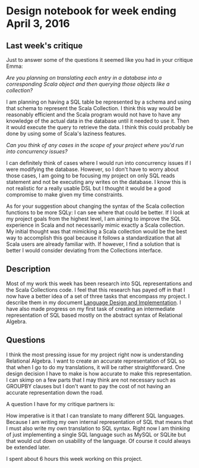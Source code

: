 # Design notebook for week ending April 3, 2016


## Last week's critique

Just to answer some of the questions it seemed like you had in your critique Emma:

_Are you planning on translating each entry in a database into a corresponding Scala object and then querying those objects like a collection?_

I am planning on having a SQL table be represented by a schema and using that schema to represent the Scala Collection. I think this way would be reasonably efficient and the Scala program would not have to have any knowledge of the actual data in the database until it needed to use it. Then it would execute the query to retrieve the data. I think this could probably be done by using some of Scala's laziness features. 


_Can you think of any cases in the scope of your project where you'd run into concurrency issues?_

I can definitely think of cases where I would run into concurrency issues if I were modifying the database. However, so I don't have to worry about those cases, I am going to be focusing my project on only SQL reads statement and not be executing any writes on the database. I know this is not realistic for a really usable DSL but I thought it would be a good compromise to make given my time constraints. 

As for your suggestion about changing the syntax of the Scala collection functions to be more SQLy: I can see where that could be better. If I look at my project goals from the highest level, I am aiming to improve the SQL experience in Scala and not necessarily mimic exactly a Scala collection. My initial thought was that mimicking a Scala collection would be the best way to accomplish this goal because it follows a standardization that all Scala users are already familiar with. If however, I find a solution that is better I would consider deviating from the Collections interface. 


## Description

Most of my work this week has been research into SQL representations and the Scala Collections code. I feel that this research has payed off in that I now have a better idea of a set of three tasks that encompass my project. I describe them in my document [Language Design and Implementation](https://github.com/danield9tqh/project/blob/master/documents/design_and_implementation.md). I have also made progress on my first task of creating an intermediate representation of SQL based mostly on the abstract syntax of Relational Algebra.

## Questions

I think the most pressing issue for my project right now is understanding Relational Algebra. I want to create an accurate representation of SQL so that when I go to do my translations, it will be rather straightforward. One design decision I have to make is how accurate to make this representation. I can skimp on a few parts that I may think are not necessary such as GROUPBY clauses but I don't want to pay the cost of not having an accurate representation down the road. 

A question I have for my critique partners is:

How imperative is it that I can translate to many different SQL languages. Because I am writing my own internal representation of SQL that means that I must also write my own translation to SQL syntax. Right now I am thinking of just implementing a single SQL language such as MySQL or SQLite but that would cut down on usability of the language. Of course it could always be extended later. 

I spent about 6 hours this week working on this project.



